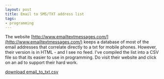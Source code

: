 ```yaml
---
layout: post
title: Email to SMS/TXT address list
tags:
- programming
---
```

The website [http://www.emailtextmessages.com/](http://www.emailtextmessages.com/) keeps a database of most of the email addresses that correlate directly to a txt for mobile phones.  However, their version is in HTML - and I see no feed.  I've compiled the list into a CSV file so that its easier to use in programming.  Do visit their website and click on an ad to support their hard work.

[download email_to_txt.csv](/uploads/2009/email_to_txt.csv)
